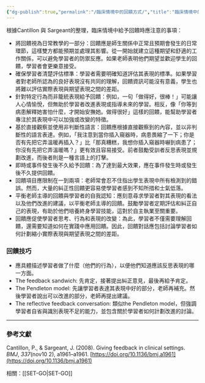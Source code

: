 ```yaml
---
{"dg-publish":true,"permalink":"/臨床情境中的回饋方式/","title":"臨床情境中的回饋方式","tags":["feedback","communication","education"],"created":"2025-07-11T11:45","updated":"2025-07-11T11:45"}
---
```


根據Cantillon 與 Sargeant的整理，臨床情境中給予回饋時應注意的事項：

- 將回饋視為日常教學的一部分：回饋應是師生關係中正常且預期會發生的日常環節，這樣雙方都能預期並處理其影響。從一開始就建立這種期望和舒適的工作關係，可以避免學習者的防禦反應。如果老師表明他們期望並歡迎學生的回饋，學習者會更樂意接受。
- 確保學習者清楚評估標準：學習者需要明確知道評估其表現的標準。如果學習者對老師所認為的良好表現沒有共同的理解，回饋資訊可能沒有意義，學生也將難以評估實際表現與期望表現之間的差距。
- 針對特定行為而非籠統表現給予回饋：例如，一句「做得好，很棒！」可能讓人心情愉悅，但無助於學習者改進表現或指導未來的學習。相反，像「你等到病患解釋她害怕什麼，才開始安撫她。做得很好」這樣的回饋，能幫助學習者專注於其表現中可以加強或改變的特徵。
- 基於直接觀察並使用非判斷性語言：回饋應根據直接觀察到的內容，並以非判斷性的語言表達。例如，「我注意到當你插入窺器時，病患畏縮了一下；你是否有先把它弄溫暖再插入？」比「那真糟糕，我想你插入窺器時嚇到病患了；你沒有先把它弄溫暖嗎？」更有效且容易接受。前者鼓勵受訓者反思表現並規劃改進，而後者則是一種言語上的打擊。
- 即時或事件發生後不久給予回饋：為了達到最大效果，應在事件發生時或發生後不久提供回饋。
- 回饋項目應限制在一到兩項：老師常會忍不住指出學生表現中所有檢測到的錯誤。然而，大量的糾正性回饋更容易使學習者感到不知所措和士氣低落。
- 平衡老師主導的回饋與學習者的自我認知：應刻意尋求學習者對其表現的看法以及他們改進的建議，以平衡老師主導的回饋。鼓勵學習者定期評估和糾正自己的表現，有助於他們培養終身學習技能，這對於自主執業至關重要。
- 回饋應促使學習者思考、行為和表現的改變：為此，學習者不僅需要理解回饋，還需要知道如何在實踐中應用回饋。因此，回饋對話應包括討論學習者如何計劃縮小實際表現與期望表現之間的差距。

### 回饋技巧

- 應具體描述學習者做了什麼（他們的行為），以便他們知道應該反思表現的哪一方面。
- The feedback sandwich: 先肯定，接著提出糾正意見，最後再給予肯定。
- The Pendleton model: 先讓學習者表達其表現中好的部分，老師再補充。然後學習者說出可以改進的部分，老師再提出建議。
- The reflective feedback conversation: 類似the Pendleton model，但強調學習者自省與識別表現不足的能力，並包含關於學習者如何計劃改進的討論。

---
### 參考文獻

Cantillon, P., & Sargeant, J. (2008). Giving feedback in clinical settings. _BMJ_, _337_(nov10 2), a1961–a1961. [https://doi.org/10.1136/bmj.a1961](https://doi.org/10.1136/bmj.a1961)


相關：[[SET-GO\|SET-GO]]